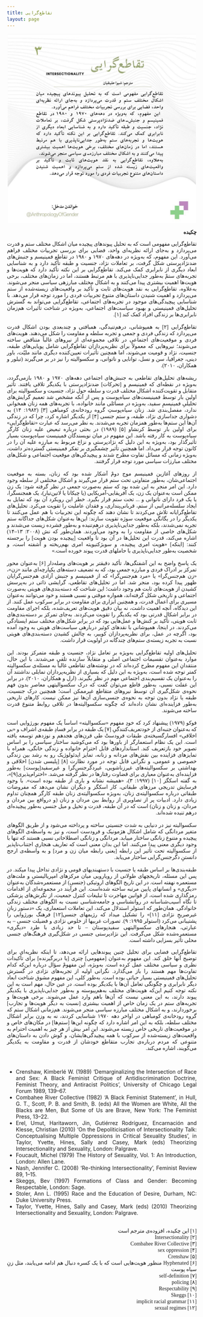 ```yaml
---
title: تقاطع‌گرایی
layout: page
---
```

<div style="text-align: center;">
  <img src="/assets/images/lang_03_intersectionality.jpg" style="width:500px;height:auto;">
</div>

<div align="justify" dir="rtl" style="font-family:vazir;">

<b>چکیده</b>
<br>

تقاطع‌گرایی مفهومی است که به تحلیل پیوندهای پیچیده میان اشکال مختلف ستم و قدرت می‌پردازد و به‌جای ارائه نظریه‌ای واحد، فضایی برای بررسی تجربیات مختلف فراهم می‌آورد. این مفهوم، که به‌ویژه در دهه‌های ۱۹۷۰ و ۱۹۸۰ در تقاطع فمینیسم و جنبش‌­های ضدنژادپرستی شکل گرفت، بر تعاملات نژاد، جنسیت و طبقه تأکید دارد و به شناسایی ابعاد دیگری از نابرابری کمک می‌کند. تقاطع‌گرایی بر این نکته تأکید دارد که هویت‌ها و تجربه‌های ستمْ به‌طور جدایی‌ناپذیری با هم مرتبط هستند، اما در زمان‌های مختلف، برخی هویت‌ها اهمیت بیشتری پیدا می‌کنند و به اشکال مختلف مبارزه­ی سیاسی منجر می‌شوند. به‌علاوه، تقاطع‌گرایی به نقد هویت‌های ثابت و تأکید بر واقعیت‌های زیسته­‌شده از ستم می‌پردازد و اهمیت شنیدن داستان‌های متنوع تجربیات فردی را مورد توجه قرار می‌دهد. با شناسایی پیچیدگی‌های موجود در تجربه‌های اجتماعی، تقاطع‌گرایی می‌تواند به گسترش تحلیل‌های فمینیستی و بهبود سیاست‌های اجتماعی، به‌ویژه در شناخت تأثیرات هم‌زمان نابرابری‌ها بر زندگی‌ افراد کمک کند [۱].<br>
<br>
 تقاطع‌گرایی [۲] به هم­پوشانی، درهم‌تنیدگی، هم­بافتی و چندبعدی بودن اشکال قدرت می‌پردازد که زندگی فردی و جمعی و تجربه سلطه و مقاومت را شکل می‌دهند. هویت‌های فردی و موقعیت‌های اجتماعی در تلاقی مجموعه‌ای از نیروهای غالباً متناقض ساخته می‌شوند؛ نیروهایی که معمولاً برای نظریه‌پردازان تقاطع‌گرایی شامل پویایی‌های طبقه، جنسیت، نژاد و قومیت می‌شوند، اما همچنین تأثیرات تعیین‌کننده دیگری مانند ملیّت، باور دینی، جغرافیا، سن و نسل، توانایی و ناتوانی، و سکسوالیته را نیز در بر می‌گیرند (تیلور و همکاران، ۲۰۱۰).<br>
<br>
ریشه‌های تحلیل‌های تقاطعی به جنبش‌های اجتماعی دهه‌های ۱۹۷۰ و ۱۹۸۰ بازمی‌گردد، به‌ویژه در نقطه‌ای که فمینیسم و [تحرکات] ضدنژادپرستی با یکدیگر تلاقی یافتند. تأثیر متقابل و تقویت‌کننده اشکال مختلف قدرت و سلطه حول نژاد، جنسیت و سکسوالیته برای اولین بار توسط فمینیست‌های سیاه‌پوست و پس از آنکه مشخص شد تعمیم­ گرایش‌های تحلیلیِ فمینیسمِ سفید، به‌ویژه در مسائلی مانند خانواده، با تجربه‌های همه زنان همخوانی ندارد، مفصل­‌بندی شد. زنان سیاه‌پوستِ گروه رودخانه­‌ی کومباهی [۳] (۱۹۸۲: ۱۴) به دشواری جداسازی نژاد، طبقه، و ستم جنسی [۴] از یکدیگر اشاره کرد، چرا که در زندگی آن‌ها این ستم‌ها به‌طور همزمان تجربه می‌شدند. به نظر می‌رسد که عبارت «تقاطع‌گرایی» برای اولین بار توسط کرنشاو [۵] (۱۹۸۹) در بحثی درباره تبعیض علیه زنان کارگر سیاه‌پوست به کار رفته باشد. این مفهوم در میان نویسندگان فمینیست سیاه‌پوست بسیار تأثیرگذار بود، به‌ویژه به این دلیل که نژادپرستی و نزاع مربوط به مبارزه علیه آن را در کانون توجه قرار می‌داد. اما همچنین تأثیر چشمگیری بر تفکر فمینیستی گسترده‌تر داشت، به‌ویژه زمانی که مسائل تفاوت مطرح شدند و پیچیدگی‌های موقعیت اجتماعی و شکل‌های مختلف مبارزات سیاسی مورد توجه قرار گرفتند.<br>
<br>
از روزهای آغازین فمینیسم موج دومْ آشکار شده بود که زنان، بسته به موقعیت اجتماعی‌شان، به‌طور متفاوتی تحت ستم قرار می‌گیرند و اشکال مختلفی از سلطه وجود دارد. این امر منجر به این شده بود که ستم به‌صورت جمعی در نظر گرفته شود: یک زن ممکن است به‌عنوان یک زن، یک آفریقایی-آمریکایی (یا چیکانا یا لاتین‌­تبار)، یک همجنسگرا، یا یک فرد دارای ناتوانی و ... تحت ستم قرار بگیرد. خطر این رویکرد آن بود که تمایل به ایجاد سلسله‌مراتبی از ستم، قربانی­‌پنداری، و فقدان عاملیت را تقویت می‌کرد. تحلیل‌های تقاطع‌گرایانه تلاش می‌کردند تا نشان دهند که چگونه این تجربیات با هم عمل می‌کنند تا یکدیگر را در یگانگی موقعیت سوژه تقویت سازند: این‌ها به‌عنوان شکل‌های جداگانه ستم تجربه نمی‌شدند، بلکه به‌طور جدایی‌ناپذیری درهم‌تنیده و به‌طور فشرده زیست می‌شدند و شکل‌های خاصی از مقاومت را به وجود می‌آوردند. همان‌طور که نش (۲۰۰۸: ۱۳–۱۴) اشاره می‌کند، قدرت این تحلیل‌ها در آن بود تا واقعیت [پیچیده بودن هویت] را برجسته کنند: [اینکه] «هویت امری پیچیده، و سوبژکتیویته امری به­م‌­ریخته و آشفته است، و شخصیت به‌طور جدایی‌ناپذیری با حامل­های قدرت پیوند خورده است.»<br>
<br>
یک پاسخ واضح به این آشفتگی‌ها، تأکید دقیق­تر بر هویت‌های وصله‌دار [۶] به‌عنوان محور تمرکز بر ادراک فردی و مبارزه جمعی بود، که به تضعیف دسته‌های یکپارچه‌ای مانند «زن»، «زن هم‌جنس‌گرا» یا «مرد هم‌جنس‌گرا» که از فمینیسم و جنبش آزادی هم‌جنس‌گرایان ظهور پیدا کرده بود، منجر شد. اما در تحلیل‌های تقاطعی، گرایشی ذاتی در به‌پرسش‌ کشیدن از هویت‌های ثابت هم وجود داشت؛ این شناخت که دسته‌بندی‌های هویتی به‌صورت اجتماعی و تاریخی شکل گرفته‌اند، همواره موقتی و نسبی هستند و خود می‌توانند به‌عنوان مسیری برای اعمال قدرت، و همچنین ابزاری برای مقاومت در برابر سرکوب عمل کنند. از این دیدگاه، آنچه اهمیت داشت، نه بیان دقیق هویت‌های تعریف‌شده، بلکه اجرای مقاومت در برابر اشکال قدرتی بود که یکدیگر را تقویت می‌کردند. به‌جای تمرکز بر دسته‌بندی‌های ثابت هویتی، تأکید بر کنش‌ها و عمل‌هایی بود که در برابر شکل‌های مختلف ستم ایستادگی می‌کردند. در اینجا، همپوشانی با نقدهای کوئیر درباره­ی سیاست‌های هویتی به وجود آمده بود، اگرچه در عمل، برای نظریه‌پردازان کوییر، به چالش کشیدن دسته‌بندی‌های هویتی نسبت به تجربه زیسته‌ی ستم‌های چندگانه در اولویت قرار داشت.<br>
<br>
تحلیل‌های اولیه تقاطع‌گرایی به‌ویژه بر تعامل نژاد، جنسیت و طبقه متمرکز بودند. این موارد به‌عنوان تقسیمات اجتماعی اصلی و متقابلاً سازنده تلقی می‌شدند. با این حال، منتقدانِ این مفهوم مطرح کرده‌اند که در نوشته‌های تقاطعی غالباً به مسئله‌ی سکسوالیته کمتر توجه شده است، به‌ویژه به این دلیل که بسیاری از نظریه‌پردازان تمایلی نداشتند آن را به‌عنوان یک تقسیم‌بندی اجتماعی مهم در نظر بگیرند. (ارل و همکاران، ۲۰۱۰). در برابر این غفلت نسبی، به‌طور قاطع می‌توان گفت که درک سکسوالیته­ی معاصر بدون فهم نحوه‌ی شکل‌گیری آن توسط نیروهای متقاطع غیرممکن است؛ همچنین درک جنسیت، طبقه یا نژاد بدون توجه به نحوه‌ی جنسی‌سازی آن‌ها نیز ممکن نیست. کارهای تاریخی به‌طور فزاینده‌ای نشان داده‌اند که چگونه سکسوالیته­‌ها در تلاقی روابط متنوع قدرت ساخته می‌شوند.<br>
<br>
فوکو (۱۹۷۹) پیشنهاد کرد که خودِ مفهوم «سکسوالیته» اساساً یک مفهوم بورژوایی است که به‌عنوان جنبه‌ای از خودتعریف‌کنندگیِ [۷] یک طبقه در برابر فسادِ طبقه­‌ی اشراف و «بی­‌اخلاقی» افسارگسیخته­‌ی طبقات فرودستْ طی قرن‌های هجدهم و نوزدهم توسعه یافته است. این یک نظام استعمارگر از باورها بود که می­‌کوشید ساختار سیاسی را بر اساس تصویر خود بازتعریف کند. استانداردهای قابل احترام خانواده و زندگی خانگی، همراه با تمایزهای فزاینده بین نقش‌های مردانه و زنانه، تمایز ایدئولوژیک رو به رشد بین زندگی خصوصی و عمومی، و نگرانی قابل توجه در مورد نظارت [۸] [پلیسی شدن] اخلاقی و بهداشتی بر سکسوالیته‌های غیرزناشویی، غیردگرجنس‌گرا و غیرسفید[پوست] به‌طور فزاینده‌ای به‌عنوان معیاری برای قضاوت رفتارها در نظر گرفته می‌شد. «احترام‌پذیری[۹]»، به گفته اسکگز [۱۰] (۱۹۹۷: ۳)، «همیشه نشانه و باری از طبقه بوده است». با وجود فرسایش تدریجی مرزهای طبقاتی، کار اسکگز و دیگران نشان می‌دهد که مفروضات طبقاتی­ درباره سکسوالیته‌­ی زنان، به‌ویژه سکسوالیته‌­ی زنان طبقه کارگر همچنان تداوم زیادی دارد. ادبیات پر از تصاویری از روابط بین مردان و زنان (و درواقع بین مردان و مردان، و زنان و زنان) است که در آن طبقه، قدرت و تخیل و میل جنسی به‌طور پیچیده‌ای درهم تنیده شده‌اند.<br>
<br>
سکسوالیته نیز در دنیایی به شدت جنسیتی ساخته و پرداخته می‌شود و از طریق الگوهای متغیر مردانگی که شامل اشکال هژمونیک و فرودست است، و نیز به واسطه­‌ی الگوهای پیچیده­ و متنوع زنانگی ساختار می­یابد. مردانگی و زنانگی اصطلاحاتی نسبی هستند که تنها با وجود دیگری معنی پیدا می‌کنند. اما این بدان معنی است که تعاریف هنجاریِ اجتناب­‌ناپذیر از سکسوالیته تحت تأثیر این رابطه [یعنی رابطه میان زن و مرد] و به واسطه­‌ی ارجح دانستنِ دگرجنس‌گرایی ساختار می‌یابد.<br>
<br>
طبقه‌بندی‌ها بر اساس طبقه یا جنسیت با دسته­بندی­های قومی و نژادی تداخل پیدا می­کند. در پس این مسئله، تاریخچه­ای طولانی از رویارویی میان مرکزهای امپریالیستی و ملت‌های مستعمره نهفته است. در این تاریخ الگوهای اروتیکی (جنسی) از مستعمره‌شدگان به‌عنوان «دیگری» و انسان­های پایین مرتبه ساخته شده‌است. این فرآیند در مجموعه‌ای از اقدامات رمزگذاری شده است، از قوانین مهاجرت تا تبلیغات کنترل جمعیت، از نگرش‌های پزشکی تا نگاه آسیب‌­شناسانه در روان­شناسی و جامعه‌شناسی نسبت به الگوهای مختلف زندگی خانوادگی. همان‌طور که استولر استدلال می‌کند، این تعاملات استعماری، یک «دستور زبانِ غیرصریحِ نژادی [۱۱]» را تشکیل می­داد که رژیم­های جنسی[۱۲] فرهنگ بورژوایی را پشتیبانی می‌کرد (استولر ۱۹۹۵: ۹). تصورات غربی­ها از خلوص نژادی و فضیلت جنسی – به عبارتی، هنجارهای سکسوالیته­ی سفیدپوستان – تا حد زیادی با طرد «دیگری» مستعمره‌شده شکل می­‌گرفت. این نژادپرستی جنسی در شکل‌گیری فرهنگ‌های جنسی محلی تأثیر بسزایی داشته است.<br>

تقاطع‌گرایی فضایی برای تحلیل چنین پیوندهایی ارائه می‌دهد، تا اینکه نظریه‌ای برای توضیح آنها خلق کند. این مفهوم به‌عنوان [مفهومی] چتری [یا دربرگیرنده] برای تأکیدات نظری و سیاسی مختلف عمل کرده است. به‌ویژه، این مفهومْ سؤال درباره این‌که کدام تفاوت‌ها مهم هستند را باز می‌گذارد. نگرانی اولیه از تجربه‌های نژادی در گسترش تحلیل‌های فمینیستی بسیار حیاتی بوده است. به‌طور کلی، این مفهوم مشوق شناخت ابعاد دیگر نابرابری و چگونگی تعامل آن‌ها با یکدیگر بوده است. در عین حال، مهم است به این نکته توجه کنیم این‌که هویت‌های مختلف به‌هم‌پیوسته و به‌طور جدایی‌ناپذیری با یکدیگر پیوند دارند، به این معنی نیست که آن‌ها باهم وارد عمل می‌شوند. برخی هویت‌ها و تجربه‌های ستم در یک زمان خاص از اهمیت بیشتری [نسبت به دیگر هویت­‌ها و تجارب] برخوردارند، و به اشکال مختلف مبارزه سیاسی منجر می‌شوند. هم‌زمانی اشکال ستم که گروه رودخانه­‌ی کومباهی در اواخر دهه ۱۹۷۰ شناسایی کردند، نه به وزن برابر اشکال مختلف سلطه، بلکه به این امر اشاره دارد که چگونه این‌ها [ستم­‌ها] در مکان‌های خاص و در موقعیت‌های تاریخی خاص زیسته می‌شوند. این امر بیش از هر چیز به اهمیت احترام به واقعیت‌های زیسته‌شده­ از سرکوب با همه پیچیدگی‌هایشان، و گوش دادن به داستان‌های متنوعی که مردم درباره­‌ی تجارب متقاطع خودشان از قدرت و مقاومت به یکدیگر می‌گویند، اشاره می‌کند.<br>

</div>
<br>
<div align="justify">
<ul>
<li>Crenshaw, Kimberlé W. (1989) ‘Demarginalizing the Intersection of Race and Sex: A Black Feminist Critique of Antidiscrimination Doctrine, Feminist Theory, and Antiracist Politics’, University of Chicago Legal Forum 1989, 139–67.</li>
<li>Combahee River Collective (1982) ‘A Black Feminist Statement’, in Hull, G. T., Scott, P. B. and Smith, B. (eds) All the Women are White, All the Blacks are Men, But Some of Us are Brave, New York: The Feminist Press, 13–22.</li>
<li>Erel, Umut, Haritaworn, Jin, Gutiérrez Rodríguez, Encarnación and Klesse, Christian (2010) ‘On the Depoliticisation of Intersectionality Talk: Conceptualising Multiple Oppressions in Critical Sexuality Studies’, in Taylor, Yvette, Hines, Sally and Casey, Mark (eds) Theorizing Intersectionality and Sexuality, London: Palgrave.</li>
<li>Foucault, Michel (1979) The History of Sexuality, Vol. 1: An Introduction, London: Allen Lane.</li>
<li>Nash, Jennifer C. (2008) ‘Re-thinking Intersectionality’, Feminist Review 89, 1–15.</li>
<li>Skeggs, Bev (1997) Formations of Class and Gender: Becoming Respectable, London: Sage.</li>
<li>Stoler, Ann L. (1995) Race and the Education of Desire, Durham, NC: Duke University Press.</li>
<li>Taylor, Yvette, Hines, Sally and Casey, Mark (eds) (2010) Theorizing Intersectionality and Sexuality, London: Palgrave.</li>
</ul>
</div>
<br>
<div align="justify" dir="rtl" style="font-family:vazir;">
[۱] این چکیده، افزوده­‌ی مترجم است<br>
[۲] Intersectionality<br>
[۳] Combahee River Collective<br>
[۴] sex oppression<br>
[۵] Crenshaw<br>
[۶] Hyphenated منظور هویت­‌هایی است که با یک کسره دنبال هم ادامه می­‌یابند، مثل زنِ سیاه پو­ست<br>
[۷] self-definition<br>
[۸] policing<br>
[۹] Respectability<br>
[۱۰] Skeggs<br>
[۱۱] implicit racial grammar<br>
[۱۲] sexual regimes<br>
</div>


